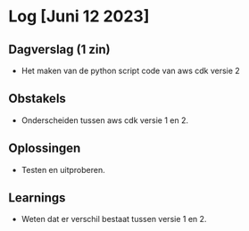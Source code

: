 # Log [Juni 12 2023]


## Dagverslag (1 zin)
- Het maken van de python script code van aws cdk versie 2
  
## Obstakels
- Onderscheiden tussen aws cdk versie 1 en 2. 
  
## Oplossingen
- Testen en uitproberen.
  
## Learnings
- Weten dat er verschil bestaat tussen versie 1 en 2.